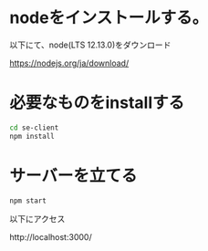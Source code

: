 # nodeをインストールする。
以下にて、node(LTS 12.13.0)をダウンロード

https://nodejs.org/ja/download/

# 必要なものをinstallする
```bash
cd se-client
npm install 
```

# サーバーを立てる
```bash
npm start
```
以下にアクセス

http://localhost:3000/